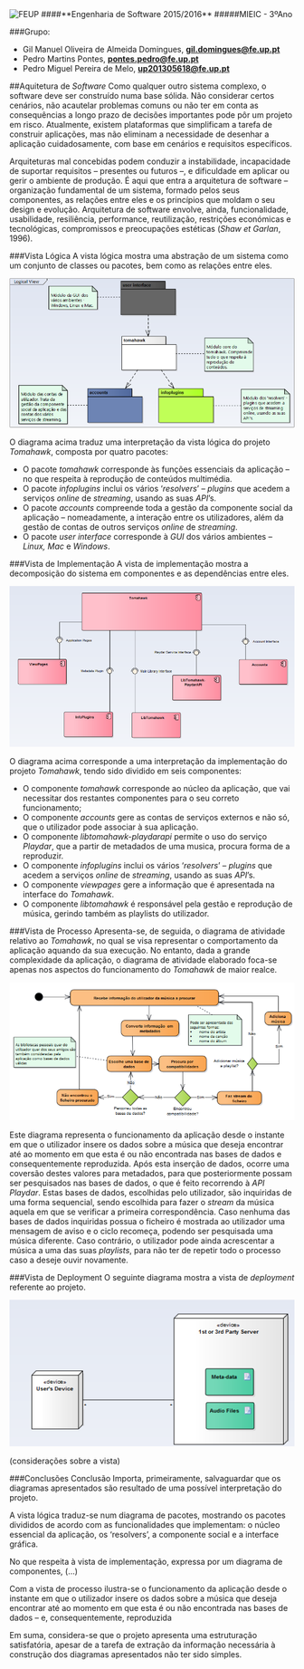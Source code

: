 <img src="https://encrypted-tbn2.gstatic.com/images?q=tbn:ANd9GcQ5v37xur40kL994HczH-li9mzyHP47jhvORpy-vNoHzatPjm11gSvwLVU" alt="FEUP">
####**Engenharia de Software 2015/2016**
#####MIEIC - 3ºAno

###Grupo:
- Gil Manuel Oliveira de Almeida Domingues, **gil.domingues@fe.up.pt**
- Pedro Martins Pontes, **pontes.pedro@fe.up.pt**
- Pedro Miguel Pereira de Melo, **up201305618@fe.up.pt**

##Aquitetura de *Software*
Como qualquer outro sistema complexo, o software deve ser construído numa base sólida. Não considerar certos cenários, não acautelar problemas comuns ou não ter em conta as consequências a longo prazo de decisões importantes pode pôr um projeto em risco. Atualmente, existem plataformas que simplificam a tarefa de construir aplicações, mas não eliminam a necessidade de desenhar a aplicação cuidadosamente, com base em cenários e requisitos específicos.

Arquiteturas mal concebidas podem conduzir a instabilidade, incapacidade de suportar requisitos – presentes ou futuros –, e dificuldade em aplicar ou gerir o ambiente de produção. É aqui que entra a arquitetura de software – organização fundamental de um sistema, formado pelos seus componentes, as relações entre eles e os princípios que moldam o seu design e evolução. Arquitetura de software envolve, ainda, funcionalidade, usabilidade, resiliência, performance, reutilização, restrições económicas e tecnológicas, compromissos e preocupações estéticas (*Shaw et Garlan*, 1996).

###Vista Lógica
A vista lógica mostra uma abstração de um sistema como um conjunto de classes ou pacotes, bem como as relações entre eles.

<img src="https://github.com/pmpontes/tomahawk/blob/master/ESOF-docs/resources/logical.png?raw=true" alt="Logical view.">

O diagrama acima traduz uma interpretação da vista lógica do projeto *Tomahawk*, composta por quatro pacotes:
- O pacote *tomahawk* corresponde às funções essenciais da aplicação – no que respeita à reprodução de conteúdos multimédia.
- O pacote *infoplugins* inclui os vários ‘*resolvers*’ – *plugins* que acedem a serviços *online* de *streaming*, usando as suas *API*’s.
- O pacote *accounts* compreende toda a gestão da componente social da aplicação – nomeadamente, a interação entre os utilizadores, além da gestão de contas de outros serviços *online* de *streaming*.
- O pacote *user interface* corresponde à *GUI* dos vários ambientes – *Linux, Mac* e *Windows*.


###Vista de Implementação
A vista de implementação mostra a decomposição do sistema em componentes e as dependências entre eles.

<img src="https://github.com/pmpontes/tomahawk/blob/master/ESOF-docs/resources/implementation.png?raw=true" alt="Implementation view.">

O diagrama acima corresponde a uma interpretação da implementação do projeto *Tomahawk*, tendo sido dividido em seis componentes:
- O componente *tomahawk* corresponde ao núcleo da aplicação, que vai necessitar dos restantes componentes para o seu correto funcionamento;
- O componente *accounts* gere as contas de serviços externos e não só, que o utilizador pode associar à sua aplicação.
- O componente *libtomahawk-playdarapi* permite o uso do serviço *Playdar*, que a partir de metadados de uma musica, procura forma de a reproduzir.
- O componente *infoplugins* inclui os vários ‘*resolvers*’ – *plugins* que acedem a serviços *online* de *streaming*, usando as suas *API*’s.
- O componente *viewpages* gere a informação que é apresentada na interface do *Tomahawk*.
- O componente *libtomahawk* é responsável pela gestão e reprodução de música, gerindo também as playlists do utilizador.


###Vista de Processo
Apresenta-se, de seguida, o diagrama de atividade relativo ao *Tomahawk*, no qual se visa representar o comportamento da aplicação aquando da sua execução. No entanto, dada a grande complexidade da aplicação, o diagrama de atividade elaborado foca-se apenas nos aspectos do funcionamento do *Tomahawk* de maior realce.

<img src="https://github.com/pmpontes/tomahawk/blob/master/ESOF-docs/resources/activity_diagram.png?raw=true" alt="Process view.">

Este diagrama representa o funcionamento da aplicação desde o instante em que o utilizador insere os dados sobre a música que deseja encontrar até ao momento em que esta é ou não encontrada nas bases de dados e consequentemente reproduzida. Após esta inserção de dados, ocorre uma coversão destes valores para metadados, para que posteriormente possam ser pesquisados nas bases de dados, o que é feito recorrendo à *API* *Playdar*. Estas bases de dados, escolhidas pelo utilizador, são inquiridas de uma forma sequencial, sendo escolhida para fazer o *stream* da música aquela em que se verificar a primeira correspondência. Caso nenhuma das bases de dados inquiridas possua o ficheiro é mostrada ao utilizador uma mensagem de aviso e o ciclo recomeça, podendo ser pesquisada uma música diferente. Caso contrário, o utilizador pode ainda acrescentar a música a uma das suas *playlists*, para não ter de repetir todo o processo caso a deseje ouvir novamente.

###Vista de Deployment
O seguinte diagrama mostra a vista de *deployment* referente ao projeto.

<img src="https://github.com/pmpontes/tomahawk/blob/master/ESOF-docs/resources/deployment.png?raw=true" alt="Deployment view.">

(considerações sobre a vista)

###Conclusões
Conclusão
Importa, primeiramente, salvaguardar que os diagramas apresentados são resultado de uma possível interpretação do projeto.

A vista lógica traduz-se num diagrama de pacotes, mostrando os pacotes divididos de acordo com as funcionalidades que implementam: o núcleo essencial da aplicação, os ‘resolvers’, a componente social e a interface gráfica.

No que respeita à vista de implementação, expressa por um diagrama de componentes, (…)

Com a vista de processo ilustra-se o funcionamento da aplicação desde o instante em que o utilizador insere os dados sobre a música que deseja encontrar até ao momento em que esta é ou não encontrada nas bases de dados – e, consequentemente, reproduzida

Em suma, considera-se que o projeto apresenta uma estruturação satisfatória, apesar de a tarefa de extração da informação necessária à construção dos diagramas apresentados não ter sido simples.

